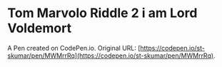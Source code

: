 # Tom Marvolo Riddle 2 i am Lord Voldemort

A Pen created on CodePen.io. Original URL: [https://codepen.io/st-skumar/pen/MWMrrRq](https://codepen.io/st-skumar/pen/MWMrrRq).

